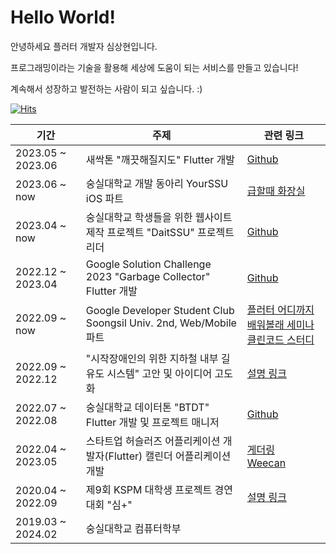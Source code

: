 # **Hello World!**

안녕하세요 플러터 개발자 심상현입니다.

프로그래밍이라는 기술을 활용해 세상에 도움이 되는 서비스를 만들고 있습니다!

계속해서 성장하고 발전하는 사람이 되고 싶습니다. :)


[![Hits](https://hits.seeyoufarm.com/api/count/incr/badge.svg?url=https%3A%2F%2Fgithub.com%2Fhalfmoon-mind&count_bg=%2379C83D&title_bg=%23555555&icon=&icon_color=%23E7E7E7&title=hits&edge_flat=false)](https://hits.seeyoufarm.com)

|기간|주제|관련 링크|
|----|-----|----|
|2023.05 ~ 2023.06|새싹톤 "깨끗해질지도" Flutter 개발|[Github](https://github.com/May-Be-Clean/May_Be_Clean_client)
|2023.06 ~ now |숭실대학교 개발 동아리 YourSSU iOS 파트 |[급할때 화장실](https://github.com/YOURSSU-Rookiethon-Team3/Faster-Toilet-iOS)|
|2023.04 ~ now |숭실대학교 학생들을 위한 웹사이트 제작 프로젝트 "DaitSSU" 프로젝트 리더 |[Github](https://github.com/DaITssu)
|2022.12 ~ 2023.04 |Google Solution Challenge 2023 "Garbage Collector" Flutter 개발|[Github](https://github.com/gdsc-ssu/garbage-collector-client)|
|2022.09 ~ now |Google Developer Student Club Soongsil Univ. 2nd, Web/Mobile 파트 |[플러터 어디까지 배워볼래 세미나](https://archive-halfmoon-mind.s3.ap-northeast-2.amazonaws.com/%E1%84%91%E1%85%B3%E1%86%AF%E1%84%85%E1%85%A5%E1%84%90%E1%85%A5_%E1%84%8B%E1%85%A5%E1%84%83%E1%85%B5%E1%84%81%E1%85%A1%E1%84%8C%E1%85%B5_%E1%84%87%E1%85%A2%E1%84%8B%E1%85%AF%E1%84%87%E1%85%A9%E1%86%AF%E1%84%85%E1%85%A2.pdf) <br> [클린코드 스터디](https://github.com/gdsc-ssu/clean_code_master)|
|2022.09 ~ 2022.12 |"시작장애인의 위한 지하철 내부 길 유도 시스템" 고안 및 아이디어 고도화 |[설명 링크](https://velog.io/@halfmoon_mind/%EC%8B%9C%EC%9E%91%EC%9E%A5%EC%95%A0%EC%9D%B8%EC%9D%98-%EC%9C%84%ED%95%9C-%EC%A7%80%ED%95%98%EC%B2%A0-%EB%82%B4%EB%B6%80-%EA%B8%B8-%EC%9C%A0%EB%8F%84-%EC%8B%9C%EC%8A%A4%ED%85%9C)|
|2022.07 ~ 2022.08 |숭실대학교 데이터톤 "BTDT" Flutter 개발 및 프로젝트 매니저 |[Github](https://github.com/halfmoon-mind/BTDT_flutter)|
|2022.04 ~ 2023.05 |스타트업 허슬러즈 어플리케이션 개발자(Flutter) 캘린더 어플리케이션 개발 |[게더링](https://apps.apple.com/kr/app/%EA%B2%8C%EB%8D%94%EB%A7%81-%EC%9A%94%EC%A6%98-%EC%84%B8%EB%8C%80%EC%9D%98-%EB%8A%90%EB%82%8C%EC%9E%88%EB%8A%94-%EC%BA%98%EB%A6%B0%EB%8D%94/id1643475991) <br> [Weecan](https://apps.apple.com/kr/app/weecan-%EC%A7%81%EA%B4%80%EC%A0%81%EC%9D%B8-%EC%8B%9C%EA%B0%84%ED%91%9C-%ED%94%8C%EB%9E%98%EB%84%88-%EC%95%B1/id6445887570) |
|2020.04 ~ 2022.09 |제9회 KSPM 대학생 프로젝트 경연대회 "심+"|[설명 링크](https://archive-halfmoon-mind.s3.ap-northeast-2.amazonaws.com/%E5%BF%83%2B+%E1%84%86%E1%85%A1%E1%84%8B%E1%85%B3%E1%86%B7%E1%84%8B%E1%85%B3%E1%86%AF+%E1%84%83%E1%85%A5%E1%84%92%E1%85%A1%E1%84%83%E1%85%A1!.pdf)
|2019.03 ~ 2024.02 |숭실대학교 컴퓨터학부||
